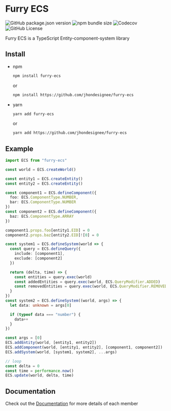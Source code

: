 # Furry ECS

![GitHub package.json version](https://img.shields.io/github/package-json/v/jhondesignee/furry-ecs)
![npm bundle size](https://img.shields.io/bundlephobia/minzip/furry-ecs)
![Codecov](https://img.shields.io/codecov/c/github/jhondesignee/furry-ecs)
![GitHub License](https://img.shields.io/github/license/jhondesignee/furry-ecs)

Furry ECS is a TypeScript Entity-component-system library

## Install

- npm

  ```bash
  npm install furry-ecs
  ```

  or

  ```bash
  npm install https://github.com/jhondesignee/furry-ecs
  ```

- yarn

  ```bash
  yarn add furry-ecs
  ```

  or

  ```bash
  yarn add https://github.com/jhondesignee/furry-ecs
  ```

## Example

```typescript
import ECS from "furry-ecs"

const world = ECS.createWorld()

const entity1 = ECS.createEntity()
const entity2 = ECS.createEntity()

const component1 = ECS.defineComponent({
  foo: ECS.ComponentType.NUMBER,
  bar: ECS.ComponentType.NUMBER
})
const component2 = ECS.defineComponent({
  baz: ECS.ComponentType.ARRAY
})

component1.props.foo[entity1.EID] = 0
component2.props.baz[entity2.EID]![0] = 0

const system1 = ECS.defineSystem(world => {
  const query = ECS.defineQuery({
    include: [component1],
    exclude: [component2]
  })

  return (delta, time) => {
    const entities = query.exec(world)
    const addedEntities = query.exec(world, ECS.QueryModifier.ADDED)
    const removedEntities = query.exec(world, ECS.QueryModifier.REMOVED)
  }
})
const system2 = ECS.defineSystem((world, args) => {
  let data: unknown = args[0]

  if (typeof data === "number") {
    data++
  }
})

const args = [0]
ECS.addEntity(world, [entity1, entity2])
ECS.addComponent(world, [entity1, entity2], [component1, component2])
ECS.addSystem(world, [system1, system2], ...args)

// loop
const delta = 0
const time = performance.now()
ECS.update(world, delta, time)
```

## Documentation

Check out the [Documentation](DOCS.md) for more details of each member
